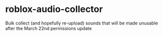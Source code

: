 # roblox-audio-collector
Bulk collect (and hopefully re-upload) sounds that will be made unusable after the March 22nd permissions update
